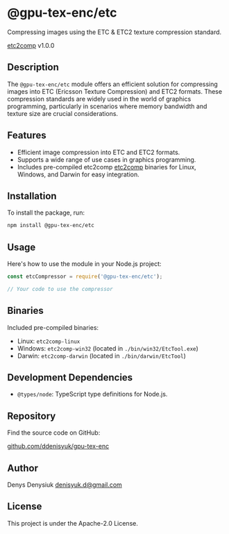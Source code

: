 # @gpu-tex-enc/etc

Compressing images using the ETC & ETC2 texture compression standard.

[etc2comp](https://github.com/google/etc2comp) v1.0.0

## Description

The `@gpu-tex-enc/etc` module offers an efficient solution for compressing images into ETC (Ericsson Texture Compression) and ETC2 formats. These compression standards are widely used in the world of graphics programming, particularly in scenarios where memory bandwidth and texture size are crucial considerations.

## Features

- Efficient image compression into ETC and ETC2 formats.
- Supports a wide range of use cases in graphics programming.
- Includes pre-compiled etc2comp [etc2comp](https://github.com/google/etc2comp) binaries for Linux, Windows, and Darwin for easy integration.

## Installation

To install the package, run:

```bash
npm install @gpu-tex-enc/etc
```

## Usage

Here's how to use the module in your Node.js project:

```javascript
const etcCompressor = require('@gpu-tex-enc/etc');

// Your code to use the compressor
```

## Binaries

Included pre-compiled binaries:

- Linux: `etc2comp-linux`
- Windows: `etc2comp-win32` (located in `./bin/win32/EtcTool.exe`)
- Darwin: `etc2comp-darwin` (located in `./bin/darwin/EtcTool`)

## Development Dependencies

- `@types/node`: TypeScript type definitions for Node.js.

## Repository

Find the source code on GitHub:

[github.com/ddenisyuk/gpu-tex-enc](https://github.com/ddenisyuk/gpu-tex-enc)

## Author

Denys Denysiuk <denisyuk.d@gmail.com>

## License

This project is under the Apache-2.0 License.
